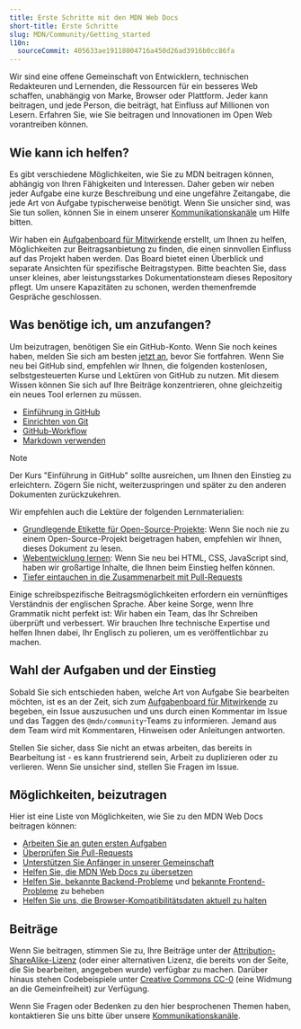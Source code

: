 ```yaml
---
title: Erste Schritte mit den MDN Web Docs
short-title: Erste Schritte
slug: MDN/Community/Getting_started
l10n:
  sourceCommit: 405633ae19118004716a450d26ad3916b0cc86fa
---
```


Wir sind eine offene Gemeinschaft von Entwicklern, technischen Redakteuren und Lernenden, die Ressourcen für ein besseres Web schaffen, unabhängig von Marke, Browser oder Plattform. Jeder kann beitragen, und jede Person, die beiträgt, hat Einfluss auf Millionen von Lesern. Erfahren Sie, wie Sie beitragen und Innovationen im Open Web vorantreiben können.

## Wie kann ich helfen?

Es gibt verschiedene Möglichkeiten, wie Sie zu MDN beitragen können, abhängig von Ihren Fähigkeiten und Interessen. Daher geben wir neben jeder Aufgabe eine kurze Beschreibung und eine ungefähre Zeitangabe, die jede Art von Aufgabe typischerweise benötigt. Wenn Sie unsicher sind, was Sie tun sollen, können Sie in einem unserer [Kommunikationskanäle](/de/docs/MDN/Community/Communication_channels) um Hilfe bitten.

Wir haben ein [Aufgabenboard für Mitwirkende](https://github.com/orgs/mdn/projects/25/views/1) erstellt, um Ihnen zu helfen, Möglichkeiten zur Beitragsanbietung zu finden, die einen sinnvollen Einfluss auf das Projekt haben werden. Das Board bietet einen Überblick und separate Ansichten für spezifische Beitragstypen. Bitte beachten Sie, dass unser kleines, aber leistungsstarkes Dokumentationsteam dieses Repository pflegt. Um unsere Kapazitäten zu schonen, werden themenfremde Gespräche geschlossen.

## Was benötige ich, um anzufangen?

Um beizutragen, benötigen Sie ein GitHub-Konto. Wenn Sie noch keines haben, melden Sie sich am besten [jetzt an](https://github.com/signup), bevor Sie fortfahren. Wenn Sie neu bei GitHub sind, empfehlen wir Ihnen, die folgenden kostenlosen, selbstgesteuerten Kurse und Lektüren von GitHub zu nutzen. Mit diesem Wissen können Sie sich auf Ihre Beiträge konzentrieren, ohne gleichzeitig ein neues Tool erlernen zu müssen.

- [Einführung in GitHub](https://github.com/skills/introduction-to-github)
- [Einrichten von Git](https://docs.github.com/en/get-started/git-basics/set-up-git)
- [GitHub-Workflow](https://docs.github.com/en/get-started/using-github/github-flow)
- [Markdown verwenden](https://github.com/skills/communicate-using-markdown)

> [!NOTE]
> Der Kurs "Einführung in GitHub" sollte ausreichen, um Ihnen den Einstieg zu erleichtern. Zögern Sie nicht, weiterzuspringen und später zu den anderen Dokumenten zurückzukehren.

Wir empfehlen auch die Lektüre der folgenden Lernmaterialien:

- [Grundlegende Etikette für Open-Source-Projekte](/de/docs/MDN/Community/Open_source_etiquette): Wenn Sie noch nie zu einem Open-Source-Projekt beigetragen haben, empfehlen wir Ihnen, dieses Dokument zu lesen.
- [Webentwicklung lernen](/de/docs/Learn_web_development): Wenn Sie neu bei HTML, CSS, JavaScript sind, haben wir großartige Inhalte, die Ihnen beim Einstieg helfen können.
- [Tiefer eintauchen in die Zusammenarbeit mit Pull-Requests](https://docs.github.com/en/pull-requests/collaborating-with-pull-requests)

Einige schreibspezifische Beitragsmöglichkeiten erfordern ein vernünftiges Verständnis der englischen Sprache. Aber keine Sorge, wenn Ihre Grammatik nicht perfekt ist: Wir haben ein Team, das Ihr Schreiben überprüft und verbessert. Wir brauchen Ihre technische Expertise und helfen Ihnen dabei, Ihr Englisch zu polieren, um es veröffentlichbar zu machen.

## Wahl der Aufgaben und der Einstieg

Sobald Sie sich entschieden haben, welche Art von Aufgabe Sie bearbeiten möchten, ist es an der Zeit, sich zum [Aufgabenboard für Mitwirkende](https://github.com/orgs/mdn/projects/25/views/1) zu begeben, ein Issue auszusuchen und uns durch einen Kommentar im Issue und das Taggen des `@mdn/community`-Teams zu informieren. Jemand aus dem Team wird mit Kommentaren, Hinweisen oder Anleitungen antworten.

Stellen Sie sicher, dass Sie nicht an etwas arbeiten, das bereits in Bearbeitung ist - es kann frustrierend sein, Arbeit zu duplizieren oder zu verlieren. Wenn Sie unsicher sind, stellen Sie Fragen im Issue.

## Möglichkeiten, beizutragen

Hier ist eine Liste von Möglichkeiten, wie Sie zu den MDN Web Docs beitragen können:

- [Arbeiten Sie an guten ersten Aufgaben](https://github.com/orgs/mdn/projects/25/views/1)
- [Überprüfen Sie Pull-Requests](/de/docs/MDN/Community/Pull_requests)
- [Unterstützen Sie Anfänger in unserer Gemeinschaft](/de/docs/MDN/Community)
- [Helfen Sie, die MDN Web Docs zu übersetzen](/de/docs/MDN/Community/Translated_content)
- [Helfen Sie, bekannte Backend-Probleme](https://github.com/mdn/rari/issues) und [bekannte Frontend-Probleme](https://github.com/mdn/fred/issues) zu beheben
- [Helfen Sie uns, die Browser-Kompatibilitätsdaten aktuell zu halten](https://github.com/mdn/browser-compat-data)

## Beiträge

Wenn Sie beitragen, stimmen Sie zu, Ihre Beiträge unter der [Attribution-ShareAlike-Lizenz](https://creativecommons.org/licenses/by-sa/4.0/) (oder einer alternativen Lizenz, die bereits von der Seite, die Sie bearbeiten, angegeben wurde) verfügbar zu machen. Darüber hinaus stehen Codebeispiele unter [Creative Commons CC-0](https://creativecommons.org/public-domain/cc0/) (eine Widmung an die Gemeinfreiheit) zur Verfügung.

Wenn Sie Fragen oder Bedenken zu den hier besprochenen Themen haben, kontaktieren Sie uns bitte über unsere [Kommunikationskanäle](/de/docs/MDN/Community/Communication_channels).
